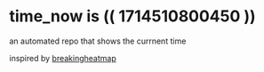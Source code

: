 # time_now is (( 1714510800450 ))

an automated repo that shows the currnent time

inspired by [breakingheatmap](https://github.com/breakingheatmap/breakingheatmap)